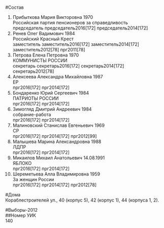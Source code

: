 #Состав  
1. Прибыткова Мария Викторовна 1970  
    Российская партия пенсионеров за справедливость  
    председатель председатель2016[172] председатель2014[172]  
2. Ренев Олег Вадимович 1984  
    Российский Красный Крест  
    заместитель заместитель2016[172] заместитель2014[172] заместитель2012[78] прг2011[78]  
3. Петрова Елена Петровна 1970  
    КОММУНИСТЫ РОССИИ  
    секретарь секретарь2016[172] секретарь2014[172] секретарь2012[78]  
4. Алексеева Александра Михайловна 1987  
    ЕР  
    прг2016[172] прг2014[172]  
5. Бондаренко Юрий Сергеевич 1984  
    ПАТРИОТЫ РОССИИ  
    прг2016[172] прг2014[172]  
6. Зимогляд Дмитрий Андреевич 1984  
    собрание-работа  
    прг2016[172] прг2014[172]  
7. Малиновский Станислав Евгеньевич 1969  
    СР  
    прг2016[172] прг2014[172] прг2012[99]  
8. Малышева Марина Александровна 1988  
    ЛДПР  
    прг2016[172] прг2014[172]  
9. Микаилов Михаил Анатольевич 14.08.1991  
    ЯБЛОКО  
    прг2016[172] прг2014[172]  
10. Шереметьева Алла Владимировна 1959  
    За женщин России  
    прг2016[172] прг2014[172] прг2012[78]  
  
#Дома  
Кораблестроителей ул.,      40 (корпус 5), 42 (корпус 1), 44 (корпуса 1, 2).  
  
#Выборы-2012  
##Номер УИК  
140  
